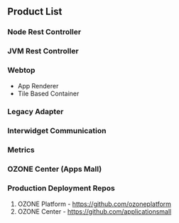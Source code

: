 ## Product List

### Node Rest Controller 

### JVM Rest Controller

### Webtop 
* App Renderer
* Tile Based Container

### Legacy Adapter

### Interwidget Communication

### Metrics

### OZONE Center (Apps Mall)

### Production Deployment Repos
1. OZONE Platform - https://github.com/ozoneplatform 
2. OZONE Center - https://github.com/applicationsmall